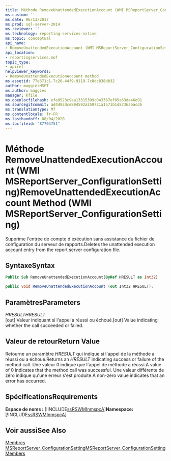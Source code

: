 ```yaml
---
title: Méthode RemoveUnattendedExecutionAccount (WMI MSReportServer_ConfigurationSetting) | Microsoft Docs
ms.custom: ''
ms.date: 06/13/2017
ms.prod: sql-server-2014
ms.reviewer: ''
ms.technology: reporting-services-native
ms.topic: conceptual
api_name:
- RemoveUnattendedExecutionAccount (WMI MSReportServer_ConfigurationSetting Class)
api_location:
- reportingservices.mof
topic_type:
- apiref
helpviewer_keywords:
- RemoveUnattendedExecutionAccount method
ms.assetid: 77e371c1-7c26-44f9-9119-7c8dc838db32
author: maggiesMSFT
ms.author: maggies
manager: kfile
ms.openlocfilehash: efe0523c9aa13315399c043367ef05a63da46e91
ms.sourcegitcommit: ad4d92dce894592a259721a1571b1d8736abacdb
ms.translationtype: MT
ms.contentlocale: fr-FR
ms.lasthandoff: 08/04/2020
ms.locfileid: "87703751"
---
```

# <a name="removeunattendedexecutionaccount-method-wmi-msreportserver_configurationsetting"></a><span data-ttu-id="0c496-102">Méthode RemoveUnattendedExecutionAccount (WMI MSReportServer_ConfigurationSetting)</span><span class="sxs-lookup"><span data-stu-id="0c496-102">RemoveUnattendedExecutionAccount Method (WMI MSReportServer_ConfigurationSetting)</span></span>
  <span data-ttu-id="0c496-103">Supprime l'entrée de compte d'exécution sans assistance du fichier de configuration du serveur de rapports.</span><span class="sxs-lookup"><span data-stu-id="0c496-103">Deletes the unattended execution account entry from the report server configuration file.</span></span>  
  
## <a name="syntax"></a><span data-ttu-id="0c496-104">Syntaxe</span><span class="sxs-lookup"><span data-stu-id="0c496-104">Syntax</span></span>  
  
```vb  
Public Sub RemoveUnattendedExecutionAccount(ByRef HRESULT as Int32)  
```  
  
```csharp  
public void RemoveUnattendedExecutionAccount (out Int32 HRESULT);  
```  
  
## <a name="parameters"></a><span data-ttu-id="0c496-105">Paramètres</span><span class="sxs-lookup"><span data-stu-id="0c496-105">Parameters</span></span>  
 <span data-ttu-id="0c496-106">*HRESULT*</span><span class="sxs-lookup"><span data-stu-id="0c496-106">*HRESULT*</span></span>  
 <span data-ttu-id="0c496-107">[out] Valeur indiquant si l'appel a réussi ou échoué.</span><span class="sxs-lookup"><span data-stu-id="0c496-107">[out] Value indicating whether the call succeeded or failed.</span></span>  
  
## <a name="return-value"></a><span data-ttu-id="0c496-108">Valeur de retour</span><span class="sxs-lookup"><span data-stu-id="0c496-108">Return Value</span></span>  
 <span data-ttu-id="0c496-109">Retourne un paramètre *HRESULT* qui indique si l'appel de la méthode a réussi ou a échoué.</span><span class="sxs-lookup"><span data-stu-id="0c496-109">Returns an *HRESULT* indicating success or failure of the method call.</span></span> <span data-ttu-id="0c496-110">Une valeur 0 indique que l'appel de méthode a réussi.</span><span class="sxs-lookup"><span data-stu-id="0c496-110">A value of 0 indicates that the method call was successful.</span></span> <span data-ttu-id="0c496-111">Une valeur différente de zéro indique qu'une erreur s'est produite.</span><span class="sxs-lookup"><span data-stu-id="0c496-111">A non-zero value indicates that an error has occurred.</span></span>  
  
## <a name="requirements"></a><span data-ttu-id="0c496-112">Spécifications</span><span class="sxs-lookup"><span data-stu-id="0c496-112">Requirements</span></span>  
 <span data-ttu-id="0c496-113">**Espace de noms :** [!INCLUDE[ssRSWMInmspcA](../../includes/ssrswminmspca-md.md)]</span><span class="sxs-lookup"><span data-stu-id="0c496-113">**Namespace:** [!INCLUDE[ssRSWMInmspcA](../../includes/ssrswminmspca-md.md)]</span></span>  
  
## <a name="see-also"></a><span data-ttu-id="0c496-114">Voir aussi</span><span class="sxs-lookup"><span data-stu-id="0c496-114">See Also</span></span>  
 [<span data-ttu-id="0c496-115">Membres MSReportServer_ConfigurationSetting</span><span class="sxs-lookup"><span data-stu-id="0c496-115">MSReportServer_ConfigurationSetting Members</span></span>](msreportserver-configurationsetting-members.md)  
  
  
